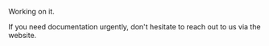 Working on it.

If you need documentation urgently, don't hesitate to reach out to us via the website.